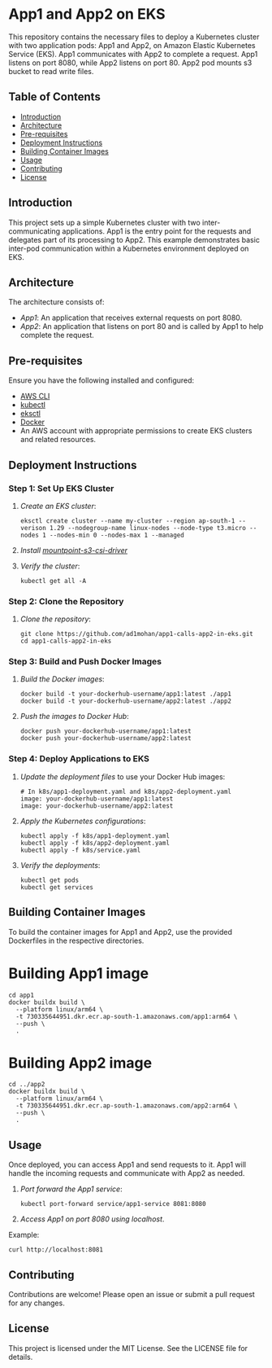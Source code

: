 # App1 and App2 on EKS

This repository contains the necessary files to deploy a Kubernetes cluster with two application pods: App1 and App2, on Amazon Elastic Kubernetes Service (EKS). App1 communicates with App2 to complete a request. App1 listens on port 8080, while App2 listens on port 80. App2 pod mounts s3 bucket to read write files.

## Table of Contents

- [Introduction](#introduction)
- [Architecture](#architecture)
- [Pre-requisites](#pre-requisites)
- [Deployment Instructions](#deployment-instructions)
- [Building Container Images](#building-container-images)
- [Usage](#usage)
- [Contributing](#contributing)
- [License](#license)

## Introduction

This project sets up a simple Kubernetes cluster with two inter-communicating applications. App1 is the entry point for the requests and delegates part of its processing to App2. This example demonstrates basic inter-pod communication within a Kubernetes environment deployed on EKS.

## Architecture

The architecture consists of:
- *App1*: An application that receives external requests on port 8080.
- *App2*: An application that listens on port 80 and is called by App1 to help complete the request.

## Pre-requisites

Ensure you have the following installed and configured:
- [AWS CLI](https://docs.aws.amazon.com/cli/latest/userguide/install-cliv2.html)
- [kubectl](https://kubernetes.io/docs/tasks/tools/)
- [eksctl](https://eksctl.io/introduction/#installation)
- [Docker](https://docs.docker.com/get-docker/)
- An AWS account with appropriate permissions to create EKS clusters and related resources.

## Deployment Instructions

### Step 1: Set Up EKS Cluster

1. *Create an EKS cluster*:
   ```
   eksctl create cluster --name my-cluster --region ap-south-1 --verison 1.29 --nodegroup-name linux-nodes --node-type t3.micro --nodes 1 --nodes-min 0 --nodes-max 1 --managed
   ```

2. *Install [mountpoint-s3-csi-driver](https://github.com/awslabs/mountpoint-s3-csi-driver/blob/main/docs/install.md#deploy-driver)*

3. *Verify the cluster*:
   ```   
   kubectl get all -A
   ```

### Step 2: Clone the Repository

1. *Clone the repository*:
   ```
   git clone https://github.com/ad1mohan/app1-calls-app2-in-eks.git
   cd app1-calls-app2-in-eks
   ```

### Step 3: Build and Push Docker Images

1. *Build the Docker images*:
   ```
   docker build -t your-dockerhub-username/app1:latest ./app1
   docker build -t your-dockerhub-username/app2:latest ./app2
   ```

2. *Push the images to Docker Hub*:
   ```
   docker push your-dockerhub-username/app1:latest
   docker push your-dockerhub-username/app2:latest
   ```

### Step 4: Deploy Applications to EKS

1. *Update the deployment files* to use your Docker Hub images:
   ```
   # In k8s/app1-deployment.yaml and k8s/app2-deployment.yaml
   image: your-dockerhub-username/app1:latest
   image: your-dockerhub-username/app2:latest
   ```

2. *Apply the Kubernetes configurations*:
   ```
   kubectl apply -f k8s/app1-deployment.yaml
   kubectl apply -f k8s/app2-deployment.yaml
   kubectl apply -f k8s/service.yaml
   ```

3. *Verify the deployments*:
   ```
   kubectl get pods
   kubectl get services
   ```

## Building Container Images

To build the container images for App1 and App2, use the provided Dockerfiles in the respective directories.

# Building App1 image
```
cd app1
docker buildx build \
  --platform linux/arm64 \
  -t 730335644951.dkr.ecr.ap-south-1.amazonaws.com/app1:arm64 \
  --push \
  .
```
# Building App2 image
```
cd ../app2
docker buildx build \
  --platform linux/arm64 \
  -t 730335644951.dkr.ecr.ap-south-1.amazonaws.com/app2:arm64 \
  --push \
  .
```

## Usage

Once deployed, you can access App1 and send requests to it. App1 will handle the incoming requests and communicate with App2 as needed.

1. *Port forward the App1 service*:
   ```
   kubectl port-forward service/app1-service 8081:8080
   ```

2. *Access App1 on port 8080 using localhost*.

Example:
   ```
   curl http://localhost:8081
   ```

## Contributing

Contributions are welcome! Please open an issue or submit a pull request for any changes.

## License

This project is licensed under the MIT License. See the LICENSE file for details.

